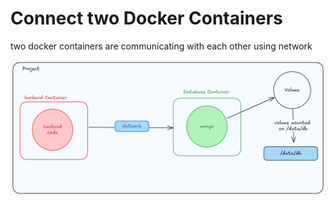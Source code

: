 
# Connect two Docker Containers

two docker containers are communicating with each other using network

![alt text](image.png)

